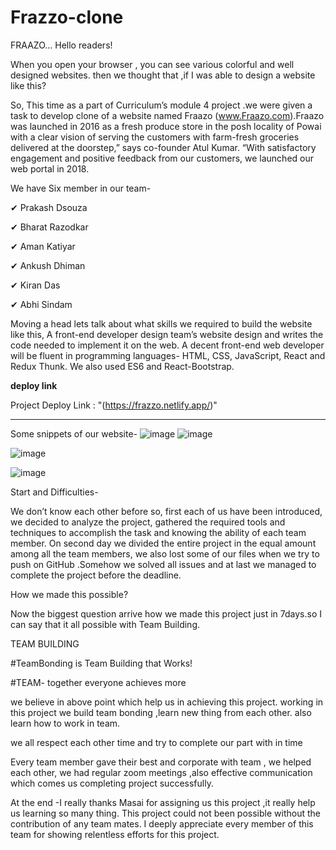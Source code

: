 # Frazzo-clone
FRAAZO…
Hello readers!

When you open your browser , you can see various colorful and well designed websites. then we thought that ,if I was able to design a website like this?

So, This time as a part of Curriculum’s module 4 project .we were given a task to develop clone of a website named Fraazo (www.Fraazo.com).Fraazo was launched in 2016 as a fresh produce store in the posh locality of Powai with a clear vision of serving the customers with farm-fresh groceries delivered at the doorstep,” says co-founder Atul Kumar. “With satisfactory engagement and positive feedback from our customers, we launched our web portal in 2018.

We have Six member in our team-

✔ Prakash Dsouza

✔ Bharat Razodkar

✔ Aman Katiyar

✔ Ankush Dhiman

✔ Kiran Das

✔ Abhi Sindam

Moving a head lets talk about what skills we required to build the website like this, A front-end developer design team’s website design and writes the code needed to implement it on the web. A decent front-end web developer will be fluent in programming languages- HTML, CSS, JavaScript, React and Redux Thunk. We also used ES6 and React-Bootstrap.


**deploy link**

Project Deploy Link : "(https://frazzo.netlify.app/)"


<hr/>

Some snippets of our website-
![image](https://user-images.githubusercontent.com/84118928/172613172-fc6d9d8d-23a9-461d-9492-21f8e192021f.png)
![image](https://user-images.githubusercontent.com/84118928/172613215-e2d9c8d7-0edc-4ec9-9cf4-eb44611151e0.png)

![image](https://user-images.githubusercontent.com/84118928/172613104-a2c65077-4426-44f5-a54e-d993e4837cf5.png)

![image](https://user-images.githubusercontent.com/84118928/172613207-ddd81fb0-4741-4884-a3d4-38a697eceae7.png)







Start and Difficulties-

We don’t know each other before so, first each of us have been introduced, we decided to analyze the project, gathered the required tools and techniques to accomplish the task and knowing the ability of each team member. On second day we divided the entire project in the equal amount among all the team members, we also lost some of our files when we try to push on GitHub .Somehow we solved all issues and at last we managed to complete the project before the deadline.

How we made this possible?

Now the biggest question arrive how we made this project just in 7days.so I can say that it all possible with Team Building.

TEAM BUILDING

#TeamBonding is Team Building that Works!

#TEAM- together everyone achieves more

we believe in above point which help us in achieving this project. working in this project we build team bonding ,learn new thing from each other. also learn how to work in team.

we all respect each other time and try to complete our part with in time

Every team member gave their best and corporate with team , we helped each other, we had regular zoom meetings ,also effective communication which comes us completing project successfully.

At the end -I really thanks Masai for assigning us this project ,it really help us learning so many thing. This project could not been possible without the contribution of any team mates. I deeply appreciate every member of this team for showing relentless efforts for this project.
